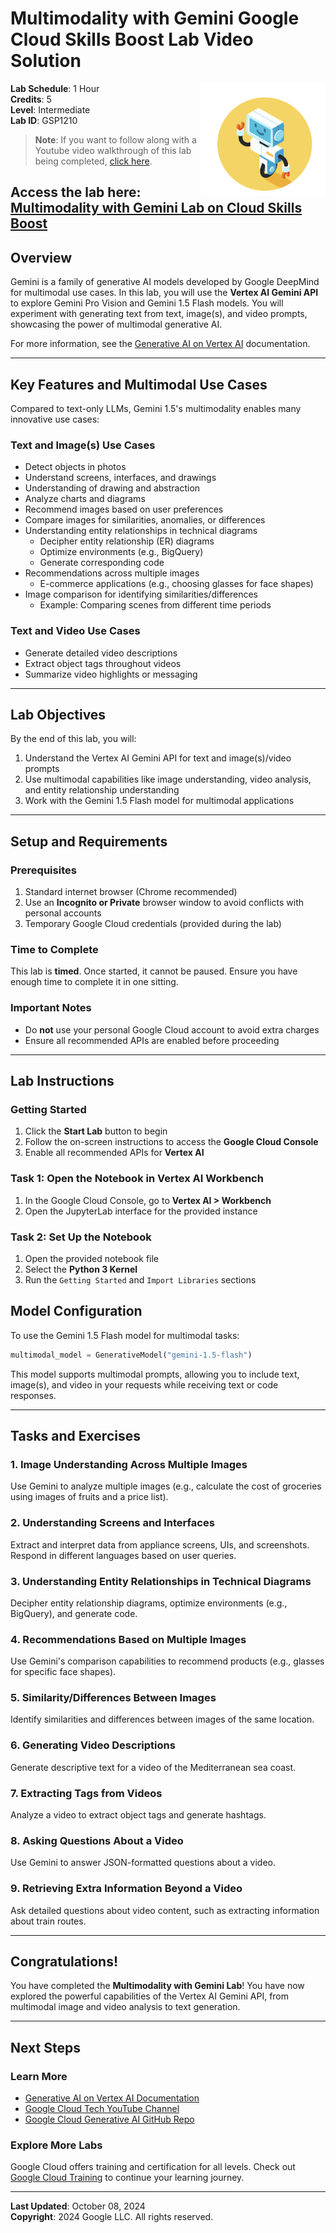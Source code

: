 # Multimodality with Gemini Google Cloud Skills Boost Lab Video Solution 

<img src="https://github.com/ashleysally00/Multimodality-with-Gemini-Lab/blob/main/yellow-robot.png" align="right" width="200" height="180">

**Lab Schedule**: 1 Hour  
**Credits**: 5  
**Level**: Intermediate  
**Lab ID**: GSP1210

> **Note**: If you want to follow along with a Youtube video walkthrough of this lab being completed, [click here](https://youtu.be/B--keWQUh9g).

Access the lab here: [Multimodality with Gemini Lab on Cloud Skills Boost](https://www.cloudskillsboost.google/paths/183/course_templates/981/labs/514647)
---

## Overview

Gemini is a family of generative AI models developed by Google DeepMind for multimodal use cases. In this lab, you will use the **Vertex AI Gemini API** to explore Gemini Pro Vision and Gemini 1.5 Flash models. You will experiment with generating text from text, image(s), and video prompts, showcasing the power of multimodal generative AI.

For more information, see the [Generative AI on Vertex AI](https://cloud.google.com/vertex-ai/docs/generative-ai/learn/overview) documentation.

---

## Key Features and Multimodal Use Cases

Compared to text-only LLMs, Gemini 1.5's multimodality enables many innovative use cases:

### Text and Image(s) Use Cases
- Detect objects in photos
- Understand screens, interfaces, and drawings
- Understanding of drawing and abstraction
- Analyze charts and diagrams
- Recommend images based on user preferences
- Compare images for similarities, anomalies, or differences
- Understanding entity relationships in technical diagrams
  - Decipher entity relationship (ER) diagrams
  - Optimize environments (e.g., BigQuery)
  - Generate corresponding code
- Recommendations across multiple images
  - E-commerce applications (e.g., choosing glasses for face shapes)
- Image comparison for identifying similarities/differences
  - Example: Comparing scenes from different time periods

### Text and Video Use Cases
- Generate detailed video descriptions
- Extract object tags throughout videos
- Summarize video highlights or messaging

---

## Lab Objectives

By the end of this lab, you will:
1. Understand the Vertex AI Gemini API for text and image(s)/video prompts
2. Use multimodal capabilities like image understanding, video analysis, and entity relationship understanding
3. Work with the Gemini 1.5 Flash model for multimodal applications

---

## Setup and Requirements

### Prerequisites
1. Standard internet browser (Chrome recommended)
2. Use an **Incognito or Private** browser window to avoid conflicts with personal accounts
3. Temporary Google Cloud credentials (provided during the lab)

### Time to Complete
This lab is **timed**. Once started, it cannot be paused. Ensure you have enough time to complete it in one sitting.

### Important Notes
- Do **not** use your personal Google Cloud account to avoid extra charges
- Ensure all recommended APIs are enabled before proceeding

---

## Lab Instructions

### Getting Started
1. Click the **Start Lab** button to begin
2. Follow the on-screen instructions to access the **Google Cloud Console**
3. Enable all recommended APIs for **Vertex AI**

### Task 1: Open the Notebook in Vertex AI Workbench
1. In the Google Cloud Console, go to **Vertex AI > Workbench**
2. Open the JupyterLab interface for the provided instance

### Task 2: Set Up the Notebook
1. Open the provided notebook file
2. Select the **Python 3 Kernel**
3. Run the `Getting Started` and `Import Libraries` sections

## Model Configuration

To use the Gemini 1.5 Flash model for multimodal tasks:

```python
multimodal_model = GenerativeModel("gemini-1.5-flash")
```

This model supports multimodal prompts, allowing you to include text, image(s), and video in your requests while receiving text or code responses.

---

## Tasks and Exercises

### 1. Image Understanding Across Multiple Images
Use Gemini to analyze multiple images (e.g., calculate the cost of groceries using images of fruits and a price list).

### 2. Understanding Screens and Interfaces
Extract and interpret data from appliance screens, UIs, and screenshots. Respond in different languages based on user queries.

### 3. Understanding Entity Relationships in Technical Diagrams
Decipher entity relationship diagrams, optimize environments (e.g., BigQuery), and generate code.

### 4. Recommendations Based on Multiple Images
Use Gemini's comparison capabilities to recommend products (e.g., glasses for specific face shapes).

### 5. Similarity/Differences Between Images
Identify similarities and differences between images of the same location.

### 6. Generating Video Descriptions
Generate descriptive text for a video of the Mediterranean sea coast.

### 7. Extracting Tags from Videos
Analyze a video to extract object tags and generate hashtags.

### 8. Asking Questions About a Video
Use Gemini to answer JSON-formatted questions about a video.

### 9. Retrieving Extra Information Beyond a Video
Ask detailed questions about video content, such as extracting information about train routes.

---

## Congratulations!

You have completed the **Multimodality with Gemini Lab**! You have now explored the powerful capabilities of the Vertex AI Gemini API, from multimodal image and video analysis to text generation.

---

## Next Steps

### Learn More
- [Generative AI on Vertex AI Documentation](https://cloud.google.com/generative-ai)
- [Google Cloud Tech YouTube Channel](https://www.youtube.com/c/GoogleCloudTech)
- [Google Cloud Generative AI GitHub Repo](https://github.com/googlecloudplatform/generative-ai)

### Explore More Labs
Google Cloud offers training and certification for all levels. Check out [Google Cloud Training](https://cloud.google.com/training) to continue your learning journey.

---

**Last Updated**: October 08, 2024  
**Copyright**: 2024 Google LLC. All rights reserved.

